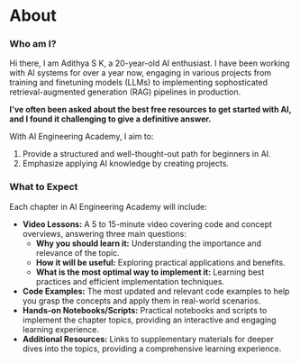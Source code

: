 # About

### Who am I?

Hi there, I am Adithya S K, a 20-year-old AI enthusiast. I have been working with AI systems for over a year now, engaging in various projects from training and finetuning models (LLMs) to implementing sophosticated retrieval-augmented generation (RAG) pipelines in production.&#x20;

**I've often been asked about the best free resources to get started with AI, and I found it challenging to give a definitive answer.**

With AI Engineering Academy, I aim to:

1. Provide a structured and well-thought-out path for beginners in AI.
2. Emphasize applying AI knowledge by creating projects.

### What to Expect

Each chapter in AI Engineering Academy will include:

* **Video Lessons:** A 5 to 15-minute video covering code and concept overviews, answering three main questions:
  * **Why you should learn it:** Understanding the importance and relevance of the topic.
  * **How it will be useful:** Exploring practical applications and benefits.
  * **What is the most optimal way to implement it:** Learning best practices and efficient implementation techniques.
* **Code Examples:** The most updated and relevant code examples to help you grasp the concepts and apply them in real-world scenarios.
* **Hands-on Notebooks/Scripts:** Practical notebooks and scripts to implement the chapter topics, providing an interactive and engaging learning experience.
* **Additional Resources:** Links to supplementary materials for deeper dives into the topics, providing a comprehensive learning experience.
